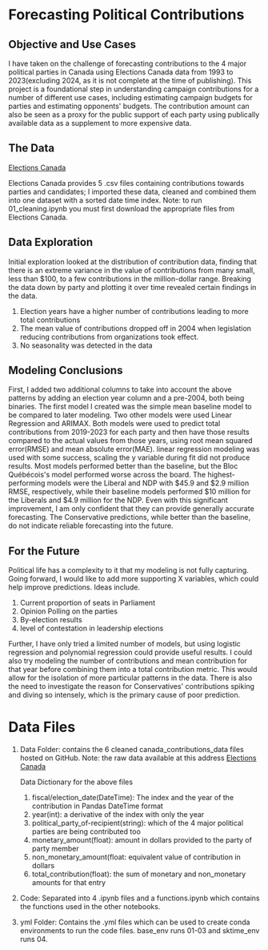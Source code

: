 # Forecasting Political Contributions

## Objective and Use Cases

I have taken on the challenge of forecasting contributions to the 4 major political parties in Canada using Elections Canada data from 1993 to 2023(excluding 2024, as it is not complete at the time of publishing). This project is a foundational step in understanding campaign contributions for a number of different use cases, including estimating campaign budgets for parties and estimating opponents' budgets. The contribution amount can also be seen as a proxy for the public support of each party using publically available data as a supplement to more expensive data.  

## The Data
[Elections Canada](https://www.elections.ca/content.aspx?section=fin&dir=oda&document=index&lang=e) 

Elections Canada provides 5 .csv files containing contributions towards parties and candidates; I imported these data, cleaned and combined them into one dataset with a sorted date time index. Note: to run 01_cleaning.ipynb you must first download the appropriate files from Elections Canada. 

## Data Exploration

Initial exploration looked at the distribution of contribution data, finding that there is an extreme variance in the value of contributions from many small, less than $100, to a few contributions in the million-dollar range. Breaking the data down by party and plotting it over time revealed certain findings in the data.

1. Election years have a higher number of contributions leading to more total contributions
2. The mean value of contributions dropped off in 2004 when legislation reducing contributions from organizations took effect.
3. No seasonality was detected in the data  

## Modeling Conclusions

First, I added two additional columns to take into account the above patterns by adding an election year column and a pre-2004, both being binaries. The first model I created was the simple mean baseline model to be compared to later modeling. Two other models were used Linear Regression and ARIMAX. Both models were used to predict total contributions from 2019-2023 for each party and then have those results compared to the actual values from those years, using root mean squared error(RMSE) and mean absolute error(MAE). linear regression modeling was used with some success, scaling the y variable during fit did not produce results. Most models performed better than the baseline, but the Bloc Québécois's model performed worse across the board. The highest-performing models were the Liberal and NDP with $45.9 and $2.9 million RMSE, respectively, while their baseline models performed $10 million for the Liberals and $4.9 million for the NDP. Even with this significant improvement, I am only confident that they can provide generally accurate forecasting. The Conservative predictions, while better than the baseline, do not indicate reliable forecasting into the future. 

## For the Future

Political life has a complexity to it that my modeling is not fully capturing. Going forward, I would like to add more supporting X variables, which could help improve predictions. Ideas include.

1. Current proportion of seats in Parliament
2. Opinion Polling on the parties
3. By-election results
4. level of contestation in leadership elections

Further, I have only tried a limited number of models, but using logistic regression and polynomial regression could provide useful results. I could also try modeling the number of contributions and mean contribution for that year before combining them into a total contribution metric. This would allow for the isolation of more particular patterns in the data. There is also the need to investigate the reason for Conservatives' contributions spiking and diving so intensely, which is the primary cause of poor prediction.  

# Data Files

1. Data Folder: contains the 6 cleaned canada_contributions_data files hosted on GitHub. Note: the raw data available at this address [Elections Canada](https://www.elections.ca/content.aspx?section=fin&dir=oda&document=index&lang=e)

   Data Dictionary for the above files

   1. fiscal/election_date(DateTime): The index and the year of the contribution in Pandas DateTime format
   2. year(int): a derivative of the index with only the year
   3. political_party_of-recipient(string): which of the 4 major political parties are being contributed too
   4. monetary_amount(float): amount in dollars provided to the party of party member
   5. non_monetary_amount(float: equivalent value of contribution in dollars
   6. total_contribution(float): the sum of monetary and non_monetary amounts for that entry
   
3. Code: Separated into 4 .ipynb files and a functions.ipynb which contains the functions used in the other notebooks.  
4. yml Folder: Contains the .yml files which can be used to create conda environments to run the code files. base_env runs 01-03 and sktime_env runs 04. 



